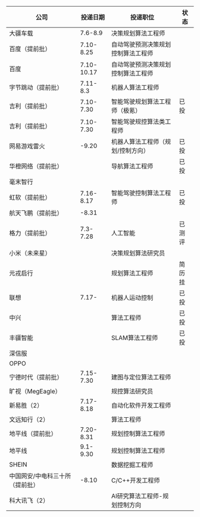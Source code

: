 | 公司                            | 投递日期   | 投递职位                           | 状态   |
| ------------------------------- | ---------- | ---------------------------------- | ------ |
| 大疆车载                        | 7.6-8.9    | 决策规划算法工程师                 |        |
| 百度（提前批）                  | 7.10-8.25  | 自动驾驶预测决策规划控制算法工程师 |        |
| 百度                            | 7.10-10.17 | 自动驾驶预测决策规划控制算法工程师 |        |
| 字节跳动（提前批）              | 7.11-8.3   | 机器人算法工程师                   |        |
| 吉利（提前批）                  | 7.10-7.30  | 智能驾驶规划算法工程师（极氪）     | 已投   |
| 吉利（提前批）                  | 7.10-7.30  | 智能驾驶规控算法类工程师           |        |
| 网易游戏雷火                    | -9.20      | 机器人算法工程师（规划/控制方向）  | 已投   |
| 华橙网络（提前批）              |            | 导航算法工程师                     | 已投   |
| 毫末智行                        |            |                                    |        |
| 虹软（提前批）                  | 7.16-8.17  | 智能驾驶控制算法工程师             | 已投   |
| 航天飞鹏（提前批）              | -8.31      |                                    |        |
| 格力（提前批）                  | 7.3-7.28   | 人工智能                           | 已测评 |
| 小米（未来星）                  |            | 决策规划算法研究员                 |        |
| 元戎启行                        |            | 规划算法工程师                     | 简历挂 |
| 联想                            | 7.17-      | 机器人运动控制                     | 已投   |
| 中兴                            |            | 算法工程师                         | 已投   |
| 丰疆智能                        |            | SLAM算法工程师                     | 已投   |
| 深信服                          |            |                                    |        |
| OPPO                            |            |                                    |        |
| 宁德时代（提前批）              | 7.15-7.30  | 建图与定位算法工程师               |        |
| 旷视（MegEagle）                |            | 规控算法研究员                     |        |
| 新易胜（2）                     | 7.17-8.18  | 自动化软件开发工程师               |        |
| 文远知行（2）                   |            | 算法工程师                         |        |
| 地平线（提前批）                | 7.20-8.31  | 规划控制算法工程师                 |        |
| 地平线                          | 9.1-9.30   | 规划控制算法工程师                 |        |
| SHEIN                           |            | 数据挖掘工程师                     |        |
| 中国网安/中电科三十所（提前批） | -8.10      | C/C++开发工程师                    |        |
| 科大讯飞（2）                        |            | AI研究算法工程师-规划控制方向                                   |        |
